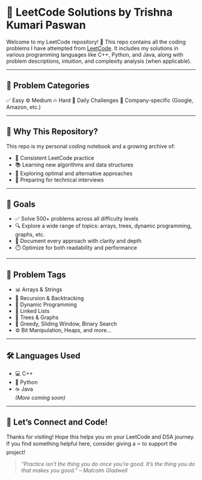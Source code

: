 # 📘 LeetCode Solutions by Trishna Kumari Paswan

Welcome to my LeetCode repository! 🌟 This repo contains all the coding problems I have attempted from [LeetCode](https://leetcode.com/). It includes my solutions in various programming languages like C++, Python, and Java, along with problem descriptions, intuition, and complexity analysis (when applicable).

---

## 📌 Problem Categories

✅ Easy
⚙️ Medium
🔥 Hard
📆 Daily Challenges
🏢 Company-specific (Google, Amazon, etc.)

---

## 🧠 Why This Repository?

This repo is my personal coding notebook and a growing archive of:
- 🔁 Consistent LeetCode practice
- 📚 Learning new algorithms and data structures
- 🧪 Exploring optimal and alternative approaches
- 💼 Preparing for technical interviews

---

## 🎯 Goals

- ✅ Solve 500+ problems across all difficulty levels
- 🔍 Explore a wide range of topics: arrays, trees, dynamic programming, graphs, etc.
- 📝 Document every approach with clarity and depth
- ⏱️ Optimize for both readability and performance

---

## 📌 Problem Tags

- 📊 Arrays & Strings  
- 🧵 Recursion & Backtracking  
- 🧮 Dynamic Programming  
- 🔗 Linked Lists  
- 🌳 Trees & Graphs  
- 🧩 Greedy, Sliding Window, Binary Search  
- ⚙️ Bit Manipulation, Heaps, and more...

---

## 🛠 Languages Used

- 💻 C++
- 🐍 Python
- ☕ Java  
*(More coming soon)*

---

## 🌟 Let’s Connect and Code!

Thanks for visiting! Hope this helps you on your LeetCode and DSA journey. If you find something helpful here, consider giving a ⭐ to support the project!

> _“Practice isn’t the thing you do once you’re good. It’s the thing you do that makes you good.” – Malcolm Gladwell_
